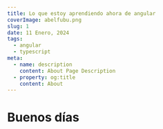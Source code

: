 ```yaml
---
title: Lo que estoy aprendiendo ahora de angular
coverImage: abelfubu.png
slug: 1
date: 11 Enero, 2024
tags: 
  - angular
  - typescript
meta:
  - name: description
    content: About Page Description
  - property: og:title
    content: About
---
```


# Buenos días